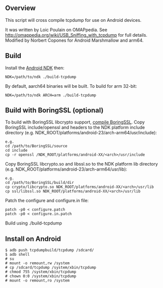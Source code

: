 Overview
--------
This script will cross compile tcpdump for use on Android devices.

It was written by Loic Poulain on OMAPpedia. See http://omappedia.org/wiki/USB_Sniffing_with_tcpdump for full details.
Modified by Norbert Copones for Android Marshmallow and arm64.

Build
-----
Install the [Android NDK](https://developer.android.com/ndk/downloads/index.html) then:  

    NDK=/path/to/ndk ./build-tcpdump

By default, aarch64 binaries will be built. To build for arm 32-bit:

    NDK=/path/to/ndk ARCH=arm ./build-tcpdump

Build with BoringSSL (optional)
-------------------------------

To build with BoringSSL libcrypto support, [compile BoringSSL](https://boringssl.googlesource.com/boringssl/+/HEAD/BUILDING.md).
Copy BoringSSL include/openssl and headers to the NDK platform include directory (e.g. NDK_ROOT/platforms/android-23/arch-arm64/usr/include):

    e.g.
    cd /path/to/BoringSSL/source
    cd include
    cp -r openssl /NDK_ROOT/platforms/android-XX/<arch>/usr/include

Copy BoringSSL libcrypto.so and libssl.so to the NDK platform lib directory (e.g. NDK_ROOT/platforms/android-23/arch-arm64/usr/lib):

    e.g.
    cd /path/to/BoringSSL/build/dir
    cp crypto/libcrypto.so NDK_ROOT/platforms/android-XX/<arch>/usr/lib
    cp ssl/libssl.so NDK_ROOT/platforms/android-XX/<arch>/usr/lib

Patch the configure and configure.in file:

    patch -p0 < configure.patch
    patch -p0 < configure.in.patch

Build using ./build-tcpdump

Install on Android
------------------
    $ adb push tcpdumpbuild/tcpdump /sdcard/
    $ adb shell
    # su
    # mount -o remount,rw /system
    # cp /sdcard/tcpdump /system/xbin/tcpdump
    # chmod 755 /system/xbin/tcpdump
    # chown 0:0 /system/xbin/tcpdump
    # mount -o remount,ro /system
